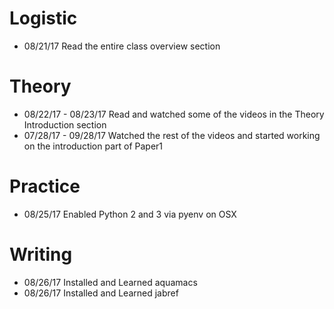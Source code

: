 # Logistic

* 08/21/17 Read the entire class overview section 

# Theory

* 08/22/17 - 08/23/17 Read and watched some of the videos in the Theory Introduction section
* 07/28/17 - 09/28/17 Watched the rest of the videos and started working on the introduction part of Paper1
# Practice
* 08/25/17 Enabled Python 2 and 3 via pyenv on OSX

# Writing

* 08/26/17 Installed and Learned aquamacs
* 08/26/17 Installed and Learned jabref
 
